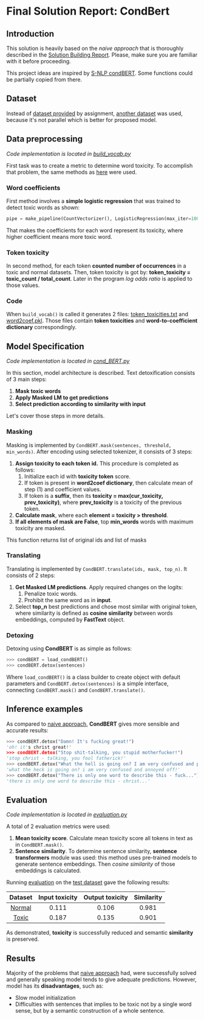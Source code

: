 # Final Solution Report: CondBert
## Introduction
This solution is heavily based on the *naive approach* that is thoroughly described
in the [Solution Building Report](report_1.md).
Please, make sure you are familiar with it before proceeding.

This project ideas are inspired by [S-NLP condBERT](https://github.com/s-nlp/detox/tree/0ebaeab817957bb5463819bec7fa4ed3de9a26ee/emnlp2021/style_transfer/condBERT).
Some functions could be partially copied from there.

## Dataset
Instead of [dataset provided](../data/raw/filtered.tsv) by assignment,
[another dataset](https://github.com/s-nlp/detox/tree/0ebaeab817957bb5463819bec7fa4ed3de9a26ee/emnlp2021/data/train) was used,
because it's not parallel which is better for proposed model.

## Data preprocessing
*Code implementation is located in [build_vocab.py](../src/data/build_vocab.py)*

First task was to create a metric to determine word toxicity.
To accomplish that problem, the same methods as [here](https://github.com/s-nlp/detox/blob/0ebaeab817957bb5463819bec7fa4ed3de9a26ee/emnlp2021/style_transfer/condBERT/condbert_compile_vocab.ipynb) were used.
### Word coefficients
First method involves a **simple logistic regression** that was trained to detect toxic words as shown:
```python
pipe = make_pipeline(CountVectorizer(), LogisticRegression(max_iter=1000))
```
That makes the coefficients for each word represent its toxicity,
where higher coefficient means more toxic word.
### Token toxicity
In second method, for each token **counted number of occurrences** in a toxic and normal datasets.
Then, token toxicity is got by: **token_toxicity = toxic_count / total_count**.
Later in the program *log odds ratio* is applied to those values.
### Code
When `build_vocab()` is called it generates 2 files: [token_toxicities.txt](../data/interim/vocab/token_toxicities.txt)
and [word2coef.pkl](../data/interim/vocab/word2coef.pkl).
Those files contain **token toxicities** and **word-to-coefficient dictionary** correspondingly.

## Model Specification
*Code implementation is located in [cond_BERT.py](../src/models/cond_BERT.py)*

In this section, model architecture is described. Text detoxification consists of 3 main steps:
1. **Mask toxic words**
2. **Apply Masked LM to get predictions**
3. **Select prediction according to similarity with input**

Let's cover those steps in more details.
### Masking
Masking is implemented by `CondBERT.mask(sentences, threshold, min_words)`.
After encoding using selected tokenizer, it consists of 3 steps:
1. **Assign toxicity to each token id.** This procedure is completed as follows:
    1. Initialize each id with **toxicity token** score.
    2. If token is present in **word2coef dictionary**,
    then calculate mean of step (1) and coefficient values.
    3. If token is a **suffix**, then its **toxicity = max(cur_toxicity, prev_toxicity)**,
    where **prev_toxicity** is a toxicity of the previous token.
2. **Calculate mask**, where each **element = toxicity > threshold**.
3. **If all elements of mask are False**, top **min_words** words with maximum toxicity are masked.

This function returns list of original ids and list of masks
### Translating
Translating is implemented by `CondBERT.translate(ids, mask, top_n)`.
It consists of 2 steps:
1. **Get Masked LM predictions**. Apply required changes on the logits:
    1. Penalize toxic words.
    2. Prohibit the same word as in **input**.
2. Select **top_n** best predictions and chose most similar with original token,
where similarity is defined as **cosine similarity** between words embeddings,
computed by **FastText** object.

### Detoxing
Detoxing using **CondBERT** is as simple as follows:
```python
>>> condBERT = load_condBERT()
>>> condBERT.detox(sentences)
```
Where `load_condBERT()` is a class builder to create object with default parameters and
`CondBERT.detox(sentences)` is a simple interface,
connecting `CondBERT.mask()` and `CondBERT.translate()`.

## Inference examples
As compared to [naive approach](report_1.md), **CondBERT** gives more sensible and accurate results:
```python
>>> condBERT.detox("Damn! It's fucking great!")
'oh! it's christ great!'
>>> condBERT.detox("Stop shit-talking, you stupid motherfucker!")
'stop christ - talking, you fool fatherick!'
>>> condBERT.detox("What the hell is going on? I am very confused and pissed off!")
'what the heck is going on? i am very confused and annoyed off!'
>>> condBERT.detox("There is only one word to describe this - fuck...")
'there is only one word to describe this - christ...'
```

## Evaluation
*Code implementation is located in [evaluation.py](../src/models/evaluation.py)*

A total of 2 evaluation metrics were used:
1. **Mean toxicity score**. Calculate mean toxicity score all tokens in text as in `CondBERT.mask()`.
2. **Sentence similarity**. To determine sentence similarity, **sentence transformers**
module was used: this method uses pre-trained models to generate sentence embeddings.
Then *cosine similarity* of those embeddings is calculated.

Running [evaluation](../src/models/evaluation.py) on the [test dataset](../data/external/test) gave the following results:

|                     Dataset                     | Input toxicity | Output toxicity | Similarity |
|:-----------------------------------------------:|:--------------:|:---------------:|:----------:|
| [Normal](../data/external/test/test_normal.txt) |     0.111      |      0.106      |   0.981    |
|  [Toxic](../data/external/test/test_toxic.txt)  |     0.187      |      0.135      |   0.901    |

As demonstrated, **toxicity** is successfully reduced and semantic **similarity** is preserved.

## Results
Majority of the problems that [naive approach](report_1.md) had, were successfully solved and
generally speaking model tends to give adequate predictions.
However, model has its **disadvantages**, such as:
- Slow model initialization
- Difficulties with sentences that implies to be toxic not by a single word sense,
but by a semantic construction of a whole sentence.
